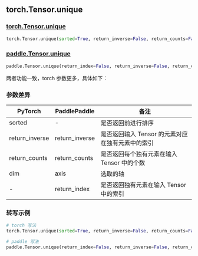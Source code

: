 ## torch.Tensor.unique
### [torch.Tensor.unique](https://pytorch.org/docs/stable/generated/torch.Tensor.unique.html?highlight=unique#torch.Tensor.unique)

```python
torch.Tensor.unique(sorted=True, return_inverse=False, return_counts=False, dim=None)
```

### [paddle.Tensor.unique](https://www.paddlepaddle.org.cn/documentation/docs/zh/api/paddle/Tensor_cn.html#unique-return-index-false-return-inverse-false-return-counts-false-axis-none-dtype-int64-name-none)

```python
paddle.Tensor.unique(return_index=False, return_inverse=False, return_counts=False, axis=None, dtype='int64', name=None)
```

两者功能一致，torch 参数更多，具体如下：
### 参数差异
| PyTorch       | PaddlePaddle | 备注                                                   |
| ------------- | ------------ | ------------------------------------------------------ |
| sorted        | -            | 是否返回前进行排序                                      |
| return_inverse| return_inverse        | 是否返回输入 Tensor 的元素对应在独有元素中的索引        |
| return_counts | return_counts        | 是否返回每个独有元素在输入 Tensor 中的个数             |
| dim           | axis        | 选取的轴                                                  |
| -             | return_index| 是否返回独有元素在输入 Tensor 中的索引|

### 转写示例

```python
# torch 写法
torch.Tensor.unique(sorted=True, return_inverse=False, return_counts=False, dim=1)

# paddle 写法
paddle.Tensor.unique(return_index=False, return_inverse=False, return_counts=False, axis=1)
```
